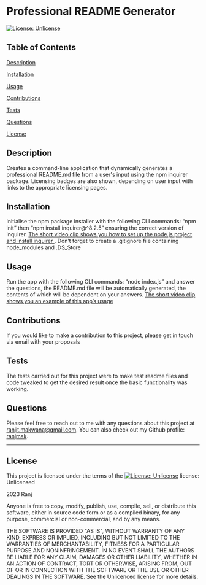 # Professional README Generator
  [![License: Unlicense](https://img.shields.io/badge/license-Unlicense-blue.svg)](http://unlicense.org/)
  ## Table of Contents
  [Description](#description)

  [Installation](#installation)

  [Usage](#usage)

  [Contributions](#contributions)

  [Tests](#tests)

  [Questions](#questions)

  [License](#license)


  ## Description
  Creates a command-line application that dynamically generates a professional README.md file from a user's input using the npm inquirer package. Licensing badges are also shown, depending on user input with links to the appropriate licensing pages.


  ## Installation
  Initialise the npm package installer with the following CLI commands: “npm init” then “npm install inquirer@^8.2.5” ensuring the correct version of inquirer. [The short video clip shows you how to set up the node.js project and install inquirer ](https://watch.screencastify.com/v/iojWuaoYtxMlLIcRta2q). Don’t forget to create a .gitignore file containing node_modules and .DS_Store 


  ## Usage
  Run the app with the following CLI commands: “node index.js”   and answer the questions, the README.md file will be automatically generated, the contents of which will be dependent on your answers. [The short video clip shows you an example of this app’s usage ](https://watch.screencastify.com/v/uy6FW7fcfWC3cOQqyV18)


  ## Contributions
  If you would like to make a contribution to this project, please get in touch via email with your proposals


  ## Tests
  The tests carried out for this project were to make test readme files and code tweaked to get the desired result once the basic functionality was working.


  ## Questions
  Please feel free to reach out to me with any questions about this project at [ranjit.makwana@gmail.com](mailto:ranjit.makwana@gmail.com). You can also check out my Github profile: [ranjmak](https://github.com/ranjmak).


  ---

  ## License
  This project is licensed under the terms of the [![License: Unlicense](https://img.shields.io/badge/license-Unlicense-blue.svg)](http://unlicense.org/) license:
  Unlicensed

2023 Ranj

Anyone is free to copy, modify, publish, use, compile, sell, or
distribute this software, either in source code form or as a compiled
binary, for any purpose, commercial or non-commercial, and by any
means.

THE SOFTWARE IS PROVIDED "AS IS", WITHOUT WARRANTY OF ANY KIND,
EXPRESS OR IMPLIED, INCLUDING BUT NOT LIMITED TO THE WARRANTIES OF
MERCHANTABILITY, FITNESS FOR A PARTICULAR PURPOSE AND NONINFRINGEMENT.
IN NO EVENT SHALL THE AUTHORS BE LIABLE FOR ANY CLAIM, DAMAGES OR
OTHER LIABILITY, WHETHER IN AN ACTION OF CONTRACT, TORT OR OTHERWISE,
ARISING FROM, OUT OF OR IN CONNECTION WITH THE SOFTWARE OR THE USE OR
OTHER DEALINGS IN THE SOFTWARE. See the Unlicenced license for more details.